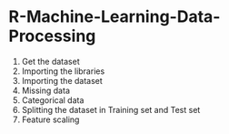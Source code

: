 # R-Machine-Learning-Data-Processing
1. Get the dataset
2. Importing the libraries
3. Importing the dataset
4. Missing data
5. Categorical data
6. Splitting the dataset in Training set and Test set
7. Feature scaling
